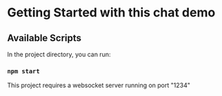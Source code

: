 # Getting Started with this chat demo

## Available Scripts

In the project directory, you can run:

### `npm start`

This project requires a websocket server running on port "1234"